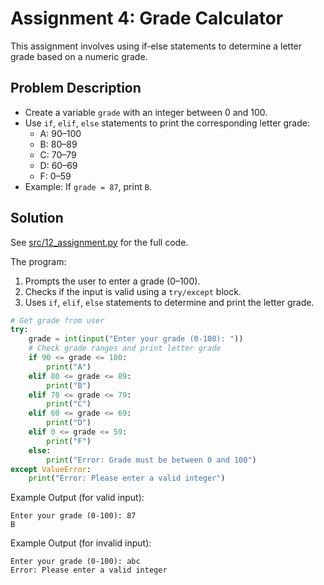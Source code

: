 # Assignment 4: Grade Calculator

This assignment involves using if-else statements to determine a letter grade based on a numeric grade.

## Problem Description
- Create a variable `grade` with an integer between 0 and 100.
- Use `if`, `elif`, `else` statements to print the corresponding letter grade:
  - A: 90–100
  - B: 80–89
  - C: 70–79
  - D: 60–69
  - F: 0–59
- Example: If `grade = 87`, print `B`.

## Solution
See [src/12_assignment.py](../../src/12_assignment/12_assignment.py) for the full code.

The program:
1. Prompts the user to enter a grade (0–100).
2. Checks if the input is valid using a `try/except` block.
3. Uses `if`, `elif`, `else` statements to determine and print the letter grade.

```python
# Get grade from user
try:
    grade = int(input("Enter your grade (0-100): "))
    # Check grade ranges and print letter grade
    if 90 <= grade <= 100:
        print("A")
    elif 80 <= grade <= 89:
        print("B")
    elif 70 <= grade <= 79:
        print("C")
    elif 60 <= grade <= 69:
        print("D")
    elif 0 <= grade <= 59:
        print("F")
    else:
        print("Error: Grade must be between 0 and 100")
except ValueError:
    print("Error: Please enter a valid integer")
```

Example Output (for valid input):
```
Enter your grade (0-100): 87
B
```

Example Output (for invalid input):
```
Enter your grade (0-100): abc
Error: Please enter a valid integer
```